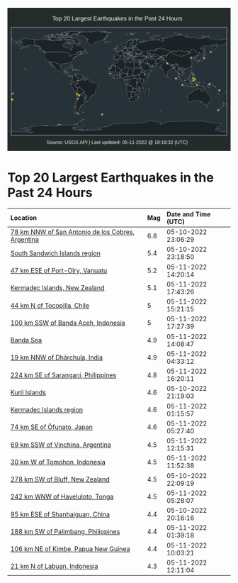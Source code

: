 ![Map](./map.png)

# Top 20 Largest Earthquakes in the Past 24 Hours

| Location | Mag | Date and Time (UTC) |
|:---|:---|:---|
| [78 km NNW of San Antonio de los Cobres, Argentina](https://earthquake.usgs.gov/earthquakes/eventpage/us7000h8g3) | 6.8 | 05-10-2022 23:06:29 |
| [South Sandwich Islands region](https://earthquake.usgs.gov/earthquakes/eventpage/us7000h8g7) | 5.4 | 05-10-2022 23:18:50 |
| [47 km ESE of Port-Olry, Vanuatu](https://earthquake.usgs.gov/earthquakes/eventpage/us7000h8li) | 5.2 | 05-11-2022 14:20:14 |
| [Kermadec Islands, New Zealand](https://earthquake.usgs.gov/earthquakes/eventpage/us6000hkeu) | 5.1 | 05-11-2022 17:43:26 |
| [44 km N of Tocopilla, Chile](https://earthquake.usgs.gov/earthquakes/eventpage/us7000h8ls) | 5 | 05-11-2022 15:21:15 |
| [100 km SSW of Banda Aceh, Indonesia](https://earthquake.usgs.gov/earthquakes/eventpage/us7000h8nd) | 5 | 05-11-2022 17:27:39 |
| [Banda Sea](https://earthquake.usgs.gov/earthquakes/eventpage/us7000h8ld) | 4.9 | 05-11-2022 14:08:47 |
| [19 km NNW of Dhārchula, India](https://earthquake.usgs.gov/earthquakes/eventpage/us7000h8ii) | 4.9 | 05-11-2022 04:33:12 |
| [224 km SE of Sarangani, Philippines](https://earthquake.usgs.gov/earthquakes/eventpage/us7000h8n2) | 4.8 | 05-11-2022 16:20:11 |
| [Kuril Islands](https://earthquake.usgs.gov/earthquakes/eventpage/us7000h8fh) | 4.6 | 05-10-2022 21:19:03 |
| [Kermadec Islands region](https://earthquake.usgs.gov/earthquakes/eventpage/us7000h8hj) | 4.6 | 05-11-2022 01:15:57 |
| [74 km SE of Ōfunato, Japan](https://earthquake.usgs.gov/earthquakes/eventpage/us7000h8ip) | 4.6 | 05-11-2022 05:27:40 |
| [69 km SSW of Vinchina, Argentina](https://earthquake.usgs.gov/earthquakes/eventpage/us7000h8kn) | 4.5 | 05-11-2022 12:15:31 |
| [30 km W of Tomohon, Indonesia](https://earthquake.usgs.gov/earthquakes/eventpage/us7000h8kk) | 4.5 | 05-11-2022 11:52:38 |
| [278 km SW of Bluff, New Zealand](https://earthquake.usgs.gov/earthquakes/eventpage/us7000h8fx) | 4.5 | 05-10-2022 22:09:19 |
| [242 km WNW of Haveluloto, Tonga](https://earthquake.usgs.gov/earthquakes/eventpage/us7000h8iq) | 4.5 | 05-11-2022 05:28:07 |
| [95 km ESE of Shanhaiguan, China](https://earthquake.usgs.gov/earthquakes/eventpage/us7000h8f7) | 4.4 | 05-10-2022 20:16:16 |
| [188 km SW of Palimbang, Philippines](https://earthquake.usgs.gov/earthquakes/eventpage/us7000h8i0) | 4.4 | 05-11-2022 01:39:18 |
| [106 km NE of Kimbe, Papua New Guinea](https://earthquake.usgs.gov/earthquakes/eventpage/us7000h8k5) | 4.4 | 05-11-2022 10:03:21 |
| [21 km N of Labuan, Indonesia](https://earthquake.usgs.gov/earthquakes/eventpage/us7000h8km) | 4.3 | 05-11-2022 12:11:04 |
